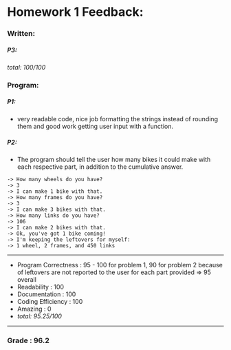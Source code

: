 # Homework 1 Feedback:
### Written:
##### P3:
_total: 100/100_

### Program:
##### P1:
- very readable code, nice job formatting the strings instead of rounding them and good work getting user input with a function.

##### P2:
- The program should tell the user how many bikes it could make with each respective part, in addition to the cumulative answer.
```
-> How many wheels do you have?
-> 3
-> I can make 1 bike with that.
-> How many frames do you have?
-> 3
-> I can make 3 bikes with that.
-> How many links do you have?
-> 106
-> I can make 2 bikes with that.
-> Ok, you've got 1 bike coming!
-> I'm keeping the leftovers for myself:
-> 1 wheel, 2 frames, and 450 links
```
---
- Program Correctness : 95 - 100 for problem 1, 90 for problem 2 because of leftovers are not reported to the user for each part provided => 95 overall
- Readability : 100
- Documentation : 100
- Coding Efficiency : 100
- Amazing : 0
- _total: 95.25/100_

---
### Grade : 96.2
